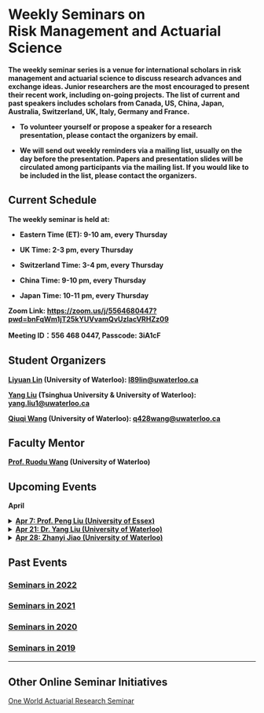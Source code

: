 # Weekly Seminars on <br/> Risk Management and Actuarial Science

<b>The weekly seminar series is a venue for international scholars in risk management and actuarial science to discuss research advances and exchange ideas. Junior researchers are the most encouraged to present their recent work, including on-going projects. The list of current and past speakers includes scholars from Canada, US, China, Japan, Australia, Switzerland, UK, Italy, Germany and France. </b>

* <b>To volunteer yourself or propose a speaker for a research presentation, please contact the organizers by email. </b>

* <b>We will send out weekly reminders via a mailing list, usually on the day before the presentation. Papers and presentation slides will be circulated among participants via the mailing list. If you would like to be included in the list, please contact the organizers.</b>

## Current Schedule
<b> The weekly seminar is held at: </b>

* <b> Eastern Time (ET): 9-10 am, every Thursday </b>

* <b> UK Time: 2-3 pm, every Thursday </b>

* <b> Switzerland Time: 3-4 pm, every Thursday </b>

* <b> China Time: 9-10 pm, every Thursday </b>

* <b> Japan Time: 10-11 pm, every Thursday </b>

<b> Zoom Link: <a href="https://zoom.us/j/5564680447?pwd=bnFqWm1jT25kYUVvamQvUzlacVRHZz09">https://zoom.us/j/5564680447?pwd=bnFqWm1jT25kYUVvamQvUzlacVRHZz09</a> </b>

<b> Meeting ID：556 468 0447, Passcode: 3iA1cF </b>

## Student Organizers

<b>[Liyuan Lin](https://liyuan-lin.github.io/Liyuan/) (University of Waterloo):
<a href="mailto:l89lin@uwaterloo.ca">l89lin@uwaterloo.ca</a></b>

<b>[Yang Liu](https://yang-liu16.github.io/) (Tsinghua University & University of Waterloo):
<a href="mailto:yang.liu1@uwaterloo.ca">yang.liu1@uwaterloo.ca</a></b>
 
<b>[Qiuqi Wang](https://qwangan.github.io/) (University of Waterloo):
<a href="mailto:q428wang@uwaterloo.ca">q428wang@uwaterloo.ca</a></b>


## Faculty Mentor
<b>[Prof. Ruodu Wang](http://sas.uwaterloo.ca/~wang/) (University of Waterloo) </b>


## Upcoming Events
<body>

<b>April</b>
<details>
      <summary><u><b>Apr 7: Prof. Peng Liu (University of Essex)</b></u></summary>
        <ol>
          <blockquote>
            <p><b> Title: TBD </b></p>
            <p><b> Speaker: <a href="https://sites.google.com/view/pengliushomepage/home">Peng Liu</a> (Lecturer/Assistant Professor, University of Essex) </b></p>
            <p><b> Time: 9:00am-10:00am ET, Apr 7 (Wed) </b></p>
            <p><b> Location: Online via Zoom </b></p>
            <p><b> Abstract: TBD </b></p>
          </blockquote>
        </ol>
</details>

<details>
      <summary><u><b>Apr 21: Dr. Yang Liu (University of Waterloo) </b></u></summary>
        <ol>
          <blockquote>
            <p><b> Title: TBD </b></p>
            <p><b> Speaker: <a href = "https://yang-liu16.github.io"> Yang Liu </a> (Postdoc Fellow, University of Waterloo) </b></p>
            <p><b> Time: 9:00am-10:00am ET, Apr 21 (Thu) </b></p>
            <p><b> Location: Online via Zoom </b></p>
            <p><b> Abstract: TBD </b></p>
          </blockquote>
        </ol>
</details>

 <details>
      <summary><u><b>Apr 28: Zhanyi Jiao (University of Waterloo) </b></u></summary>
        <ol>
          <blockquote>
            <p><b> Title: TBD </b></p>
            <p><b> Speaker: Zhanyi Jiao (PhD Candidate, University of Waterloo) </b></p>
            <p><b> Time: 9:00am-10:00am ET, Apr 28 (Thu) </b></p>
            <p><b> Location: Online via Zoom </b></p>
            <p><b> Abstract: TBD </b></p>
          </blockquote>
        </ol>
</details>

 
</body>

## Past Events

### [<u>Seminars in 2022</u>](./2022.html)
<body>

</body>

### [<u>Seminars in 2021</u>](./2021.html)

### [<u>Seminars in 2020</u>](./2020.html)

### [<u>Seminars in 2019</u>](./2019.html)



* * *
## Other Online Seminar Initiatives
[One World Actuarial Research Seminar](http://www.maths.usyd.edu.au/u/munir/owars/)

